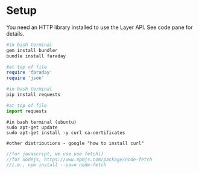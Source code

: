 # Setup
You need an HTTP library installed to use the Layer API. See code pane for details.

<language-tabs>

```ruby
#in bash terminal
gem install bundler
bundle install faraday

#at top of file
require 'faraday'
require 'json'
```

```python
#in bash terminal
pip install requests

#at top of file
import requests
```

```shell
#in bash terminal (ubuntu)
sudo apt-get update
sudo apt-get install -y curl ca-certificates

#other distributions - google "how to install curl"
```

```javascript
//for javascript, we use use fetch()
//for nodejs, https://www.npmjs.com/package/node-fetch
//i.e., npm install --save node-fetch
```
</language-tabs>
